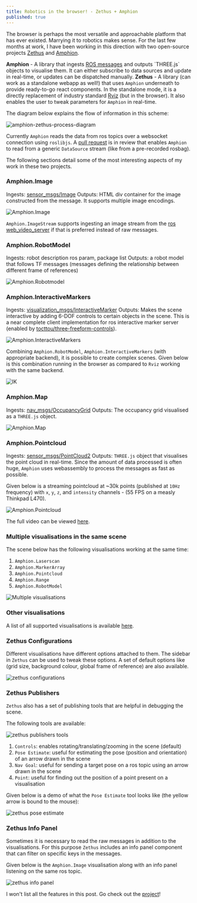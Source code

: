 ```yaml
---
title: Robotics in the browser! - Zethus + Amphion
published: true
---
```


The browser is perhaps the most versatile and approachable platform that has ever existed. Marrying it to robotics makes sense. For the last few months at work, I have been working in this direction with two open-source projects [Zethus]([https://github.com/rapyuta-robotics/zethus/) and [Amphion](https://github.com/rapyuta-robotics/amphion/).

**Amphion** - A library that ingests [ROS messages]([http://wiki.ros.org/msg](http://wiki.ros.org/msg)) and outputs `THREE.js` objects to visualise them. It can either subscribe to data sources and update in real-time, or updates can be dispatched manually.
**Zethus** - A library (can work as a standalone webapp as well!) that uses `Amphion` underneath to provide ready-to-go react components. In the standalone mode, it is a directly replacement of industry standard [Rviz]([http://wiki.ros.org/rviz](http://wiki.ros.org/rviz)) (but in the browser). It also enables the user to tweak parameters for `Amphion` in real-time.

The diagram below explains the flow of information in this scheme:

![amphion-zethus-process-diagram](https://i.imgur.com/ml8RnuK.png)

Currently `Amphion` reads the data from ros topics over a websocket connection using `roslibjs`. A [pull request](https://github.com/rapyuta-robotics/amphion/pull/81) is in review that enables `Amphion` to read from a generic `DataSource` stream (like from a pre-recorded rosbag).

The following sections detail some of the most interesting aspects of my work in these two projects.

### Amphion.Image

Ingests: [sensor_msgs/Image](http://docs.ros.org/melodic/api/sensor_msgs/html/msg/Image.html)
Outputs: HTML div container for the image constructed from the message. It supports multiple image encodings.

![Amphion.Image](https://i.imgur.com/8qQrmjL.png)

`Amphion.ImageStream` supports ingesting an image stream from the [ros web_video_server](http://wiki.ros.org/web_video_server) if that is preferred instead of raw messages.

### Amphion.RobotModel

Ingests: robot description ros param, package list
Outputs: a robot model that follows TF messages (messages defining the relationship between different frame of references)

![Amphion.Robotmodel](https://i.imgur.com/EVS7w7j.png)

### Amphion.InteractiveMarkers

Ingests: [visualization_msgs/InteractiveMarker](http://docs.ros.org/melodic/api/visualization_msgs/html/msg/InteractiveMarker.html)
Outputs: Makes the scene interactive by adding 6-DOF controls to certain objects in the scene. This is a near complete client implementation for ros interactive marker server (enabled by [tocttou/three-freeform-controls](https://ashishchaudhary.in/three-freeform-controls/)).

![Amphion.InteractiveMarkers](https://i.imgur.com/vhN10f7.png)

Combining `Amphion.RobotModel`, `Amphion.InteractiveMarkers` (with appropriate backend), it is possible to create complex scenes. Given below is this combination running in the browser as compared to `Rviz` working with the same backend.

![IK](https://i.imgur.com/sJTXnB3.gif)

### Amphion.Map

Ingests: [nav_msgs/OccupancyGrid](http://docs.ros.org/melodic/api/nav_msgs/html/msg/OccupancyGrid.html)
Outputs: The occupancy grid visualised as a `THREE.js` object.

![Amphion.Map](https://i.imgur.com/P5rYxGn.png)

### Amphion.Pointcloud

Ingests: [sensor_msgs/PointCloud2](http://docs.ros.org/melodic/api/sensor_msgs/html/msg/PointCloud2.html)
Outputs: `THREE.js` object that visualises the point cloud in real-time. Since the amount of data processed is often huge, `Amphion` uses webassembly to process the messages as fast as possible. 

Given below is a streaming pointcloud at ~30k points (published at `10Hz` frequency) with `x`, `y`, `z`, and `intensity` channels - (55 FPS on a measly Thinkpad L470).

![Amphion.Pointcloud](https://i.imgur.com/9cs4jYU.gif)

The full video can be viewed [here](https://youtu.be/XIDbjNOjETE).

### Multiple visualisations in the same scene

The scene below has the following visualisations working at the same time:

1. `Amphion.Laserscan`
2. `Amphion.MarkerArray`
3. `Amphion.Pointcloud`
4. `Amphion.Range`
5. `Amphion.RobotModel`

![Multiple visualisations](https://i.imgur.com/LCErG1o.png)

### Other visualisations

A list of all supported visualisations is available [here](https://github.com/rapyuta-robotics/amphion/wiki/viz).

### Zethus Configurations

Different visualisations have different options attached to them. The sidebar in `Zethus` can be used to tweak these options. A set of default options like (grid size, background colour, global frame of reference) are also available.

![zethus configurations](https://i.imgur.com/GakEvcq.png)

### Zethus Publishers

`Zethus` also has a set of publishing tools that are helpful in debugging the scene.

The following tools are available:

![zethus publishers tools](https://i.imgur.com/VMFlDko.png)

1. `Controls`: enables rotating/translating/zooming in the scene (default)
2. `Pose Estimate`: useful for estimating the pose (position and orientation) of an arrow drawn in the scene
3. `Nav Goal`: useful for sending a target pose on a ros topic using an arrow drawn in the scene
4. `Point`: useful for finding out the position of a point present on a visualisation

Given below is a demo of what the `Pose Estimate` tool looks like (the yellow arrow is bound to the mouse):

![zethus pose estimate](https://i.imgur.com/0UmlMnK.png)

### Zethus Info Panel

Sometimes it is necessary to read the raw messages in addition to the visualisations. For this purpose `Zethus` includes an info panel component that can filter on specific keys in the messages.

Given below is the `Amphion.Image` visualisation along with an info panel listening on the same ros topic.

![zethus info panel](https://i.imgur.com/7W4XgVe.png)

I won't list all the features in this post. Go check out the [project]([https://github.com/rapyuta-robotics/zethus](https://github.com/rapyuta-robotics/zethus))!
